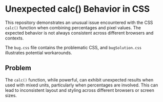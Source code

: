 # Unexpected calc() Behavior in CSS

This repository demonstrates an unusual issue encountered with the CSS `calc()` function when combining percentages and pixel values.  The expected behavior is not always consistent across different browsers and contexts.

The `bug.css` file contains the problematic CSS, and `bugSolution.css` illustrates potential workarounds.

## Problem

The `calc()` function, while powerful, can exhibit unexpected results when used with mixed units, particularly when percentages are involved.  This can lead to inconsistent layout and styling across different browsers or screen sizes.